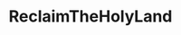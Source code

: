 ---
title: ReclaimTheHolyLand
crosslinks:
- DeusVult
- Jesus
- CrusaderKings
- needforspeed
- dankchristianmemes
- place
- ledootgeneration
- forhonor
- CKCrusaders
- livven
- 2007scape
- darkestdungeon
- redditlogos
---